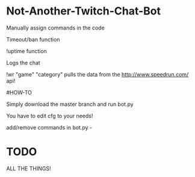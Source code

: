 # Not-Another-Twitch-Chat-Bot


Manually assign commands in the code 

Timeout/ban function

!uptime function

Logs the chat

!wr "game" "category" pulls the data from the http://www.speedrun.com/ api!


#HOW-TO

Simply download the master branch and run bot.py


You have to edit cfg to your needs!


add/remove commands in bot.py - 





# TODO

ALL THE THINGS!



